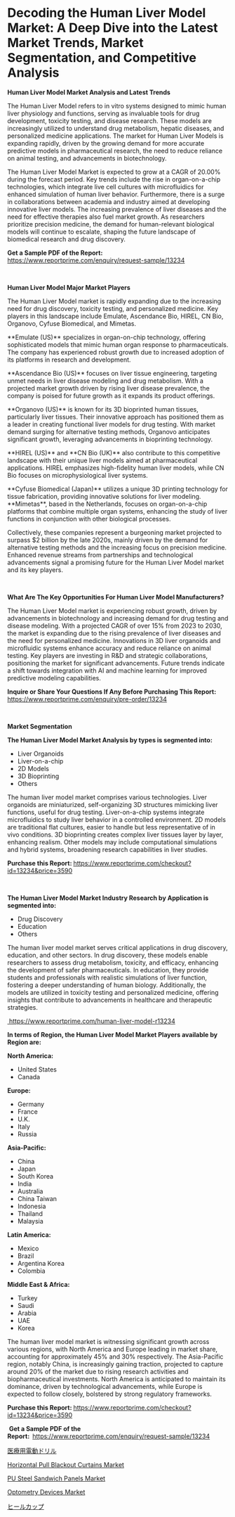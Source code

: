 <p><h1>Decoding the Human Liver Model Market: A Deep Dive into the Latest Market Trends, Market Segmentation, and Competitive Analysis</h1></p><p><strong>Human Liver Model Market Analysis and Latest Trends</strong></p>
<p><p>The Human Liver Model refers to in vitro systems designed to mimic human liver physiology and functions, serving as invaluable tools for drug development, toxicity testing, and disease research. These models are increasingly utilized to understand drug metabolism, hepatic diseases, and personalized medicine applications. The market for Human Liver Models is expanding rapidly, driven by the growing demand for more accurate predictive models in pharmaceutical research, the need to reduce reliance on animal testing, and advancements in biotechnology.</p><p>The Human Liver Model Market is expected to grow at a CAGR of 20.00% during the forecast period. Key trends include the rise in organ-on-a-chip technologies, which integrate live cell cultures with microfluidics for enhanced simulation of human liver behavior. Furthermore, there is a surge in collaborations between academia and industry aimed at developing innovative liver models. The increasing prevalence of liver diseases and the need for effective therapies also fuel market growth. As researchers prioritize precision medicine, the demand for human-relevant biological models will continue to escalate, shaping the future landscape of biomedical research and drug discovery.</p></p>
<p><strong>Get a Sample PDF of the Report:&nbsp;</strong> <a href="https://www.reportprime.com/enquiry/request-sample/13234">https://www.reportprime.com/enquiry/request-sample/13234</a></p>
<p>&nbsp;</p>
<p><strong>Human Liver Model Major Market Players</strong></p>
<p><p>The Human Liver Model market is rapidly expanding due to the increasing need for drug discovery, toxicity testing, and personalized medicine. Key players in this landscape include Emulate, Ascendance Bio, HIREL, CN Bio, Organovo, Cyfuse Biomedical, and Mimetas.</p><p>**Emulate (US)** specializes in organ-on-chip technology, offering sophisticated models that mimic human organ response to pharmaceuticals. The company has experienced robust growth due to increased adoption of its platforms in research and development. </p><p>**Ascendance Bio (US)** focuses on liver tissue engineering, targeting unmet needs in liver disease modeling and drug metabolism. With a projected market growth driven by rising liver disease prevalence, the company is poised for future growth as it expands its product offerings.</p><p>**Organovo (US)** is known for its 3D bioprinted human tissues, particularly liver tissues. Their innovative approach has positioned them as a leader in creating functional liver models for drug testing. With market demand surging for alternative testing methods, Organovo anticipates significant growth, leveraging advancements in bioprinting technology.</p><p>**HIREL (US)** and **CN Bio (UK)** also contribute to this competitive landscape with their unique liver models aimed at pharmaceutical applications. HIREL emphasizes high-fidelity human liver models, while CN Bio focuses on microphysiological liver systems.</p><p>**Cyfuse Biomedical (Japan)** utilizes a unique 3D printing technology for tissue fabrication, providing innovative solutions for liver modeling. **Mimetas**, based in the Netherlands, focuses on organ-on-a-chip platforms that combine multiple organ systems, enhancing the study of liver functions in conjunction with other biological processes.</p><p>Collectively, these companies represent a burgeoning market projected to surpass $2 billion by the late 2020s, mainly driven by the demand for alternative testing methods and the increasing focus on precision medicine. Enhanced revenue streams from partnerships and technological advancements signal a promising future for the Human Liver Model market and its key players.</p></p>
<p>&nbsp;</p>
<p><strong>What Are The Key Opportunities For Human Liver Model Manufacturers?</strong></p>
<p><p>The Human Liver Model market is experiencing robust growth, driven by advancements in biotechnology and increasing demand for drug testing and disease modeling. With a projected CAGR of over 15% from 2023 to 2030, the market is expanding due to the rising prevalence of liver diseases and the need for personalized medicine. Innovations in 3D liver organoids and microfluidic systems enhance accuracy and reduce reliance on animal testing. Key players are investing in R&D and strategic collaborations, positioning the market for significant advancements. Future trends indicate a shift towards integration with AI and machine learning for improved predictive modeling capabilities.</p></p>
<p><strong>Inquire or Share Your Questions If Any Before Purchasing This Report:</strong> <a href="https://www.reportprime.com/enquiry/pre-order/13234">https://www.reportprime.com/enquiry/pre-order/13234</a></p>
<p>&nbsp;</p>
<p><strong>Market Segmentation</strong></p>
<p><strong>The Human Liver Model Market Analysis by types is segmented into:</strong></p>
<p><ul><li>Liver Organoids</li><li>Liver-on-a-chip</li><li>2D Models</li><li>3D Bioprinting</li><li>Others</li></ul></p>
<p><p>The human liver model market comprises various technologies. Liver organoids are miniaturized, self-organizing 3D structures mimicking liver functions, useful for drug testing. Liver-on-a-chip systems integrate microfluidics to study liver behavior in a controlled environment. 2D models are traditional flat cultures, easier to handle but less representative of in vivo conditions. 3D bioprinting creates complex liver tissues layer by layer, enhancing realism. Other models may include computational simulations and hybrid systems, broadening research capabilities in liver studies.</p></p>
<p><strong>Purchase this Report:&nbsp;</strong><a href="https://www.reportprime.com/checkout?id=13234&price=3590">https://www.reportprime.com/checkout?id=13234&price=3590</a></p>
<p>&nbsp;</p>
<p><strong>The Human Liver Model Market Industry Research by Application is segmented into:</strong></p>
<p><ul><li>Drug Discovery</li><li>Education</li><li>Others</li></ul></p>
<p><p>The human liver model market serves critical applications in drug discovery, education, and other sectors. In drug discovery, these models enable researchers to assess drug metabolism, toxicity, and efficacy, enhancing the development of safer pharmaceuticals. In education, they provide students and professionals with realistic simulations of liver function, fostering a deeper understanding of human biology. Additionally, the models are utilized in toxicity testing and personalized medicine, offering insights that contribute to advancements in healthcare and therapeutic strategies.</p></p>
<p><a href="https://www.reportprime.com/human-liver-model-r13234">&nbsp;https://www.reportprime.com/human-liver-model-r13234</a></p>
<p><strong>In terms of Region, the Human Liver Model Market Players available by Region are:</strong></p>
<p>
    <p> <strong> North America: </strong>
        <ul>
            <li>United States</li>
            <li>Canada</li>
        </ul>
        </p> 
    <p> <strong> Europe: </strong>
        <ul>
            <li>Germany</li>
            <li>France</li>
            <li>U.K.</li>
            <li>Italy</li>
            <li>Russia</li>
        </ul>
        </p> 
    <p> <strong> Asia-Pacific: </strong>
        <ul>
            <li>China</li>
            <li>Japan</li>
            <li>South Korea</li>
            <li>India</li>
            <li>Australia</li>
            <li>China Taiwan</li>
            <li>Indonesia</li>
            <li>Thailand</li>
            <li>Malaysia</li>
        </ul>
        </p> 
    <p> <strong> Latin America: </strong>
        <ul>
            <li>Mexico</li>
            <li>Brazil</li>
            <li>Argentina Korea</li>
            <li>Colombia</li>
        </ul>
        </p> 
    <p> <strong> Middle East & Africa: </strong>
        <ul>
            <li>Turkey</li>
            <li>Saudi</li>
            <li>Arabia</li>
            <li>UAE</li>
            <li>Korea</li>
        </ul>
    </p>
    </p>
<p><p>The human liver model market is witnessing significant growth across various regions, with North America and Europe leading in market share, accounting for approximately 45% and 30% respectively. The Asia-Pacific region, notably China, is increasingly gaining traction, projected to capture around 20% of the market due to rising research activities and biopharmaceutical investments. North America is anticipated to maintain its dominance, driven by technological advancements, while Europe is expected to follow closely, bolstered by strong regulatory frameworks.</p></p>
<p><strong>Purchase this Report: </strong><a href="https://www.reportprime.com/checkout?id=13234&price=3590">https://www.reportprime.com/checkout?id=13234&price=3590</a></p>
<p>&nbsp;<strong>Get a Sample PDF of the Report:&nbsp;&nbsp;</strong><a href="https://www.reportprime.com/enquiry/request-sample/13234">https://www.reportprime.com/enquiry/request-sample/13234</a></p>
<p><strong></strong></p>
<p><p><a href="https://medium.com/@mares423/medical-electric-drill-market-%E3%81%AE%E3%82%B0%E3%83%AD%E3%83%BC%E3%83%90%E3%83%AB%E5%B8%82%E5%A0%B4%E6%A6%82%E8%A6%81%E3%81%AF-%E4%B8%96%E7%95%8C%E3%81%8A%E3%82%88%E3%81%B3%E4%B8%BB%E8%A6%81%E5%B8%82%E5%A0%B4%E3%81%AB%E3%81%8A%E3%81%91%E3%82%8B%E6%A5%AD%E7%95%8C%E3%81%AB%E5%BD%B1%E9%9F%BF%E3%82%92%E4%B8%8E%E3%81%88%E3%82%8B%E4%B8%BB%E8%A6%81%E3%81%AA%E3%83%88%E3%83%AC%E3%83%B3%E3%83%89%E3%81%AB%E3%81%A4%E3%81%84%E3%81%A6-%E7%8B%AC%E8%87%AA%E3%81%AE%E8%A6%96%E7%82%B9%E3%82%92%E6%8F%90%E4%BE%9B%E3%81%97%E3%81%BE%E3%81%99-53e4c1be2081">医療用電動ドリル</a></p><p><a href="https://medium.com/@joanstweart75/how-regional-markets-are-adapting-to-horizontal-pull-blackout-curtains-market-innovations-c67415868911">Horizontal Pull Blackout Curtains Market</a></p><p><a href="https://medium.com/@welsonwiden94552/pu-steel-sandwich-panels-market-strategic-insights-product-evolution-and-market-segmentation-in-c122e0eafb3b">PU Steel Sandwich Panels Market</a></p><p><a href="https://github.com/RoseBoyd475/Market-Research-Report-List-1/blob/main/optometry-devices-market.md">Optometry Devices Market</a></p><p><a href="https://medium.com/@vilasamin/heel-cups-market-%E3%81%AF-%E3%82%B3%E3%82%B9%E3%83%88%E7%AE%A1%E7%90%86%E3%81%A8%E5%8A%B9%E7%8E%87%E5%90%91%E4%B8%8A%E3%82%92%E5%84%AA%E5%85%88%E3%81%97%E3%81%BE%E3%81%99-%E3%81%95%E3%82%89%E3%81%AB-%E5%A0%B1%E5%91%8A%E6%9B%B8%E3%81%AF%E5%B8%82%E5%A0%B4%E3%81%AE%E9%9C%80%E8%A6%81%E9%9D%A2%E3%81%A8%E4%BE%9B%E7%B5%A6%E9%9D%A2%E3%81%AE%E4%B8%A1%E6%96%B9%E3%82%92%E3%82%AB%E3%83%90%E3%83%BC%E3%81%97%E3%81%A6%E3%81%84%E3%81%BE%E3%81%99-heel-cups-%E5%B8%82%E5%A0%B4%E3%81%AF-2024-%E3%81%8B%E3%82%89-14-8-bd68ee6acc77">ヒールカップ</a></p></p>